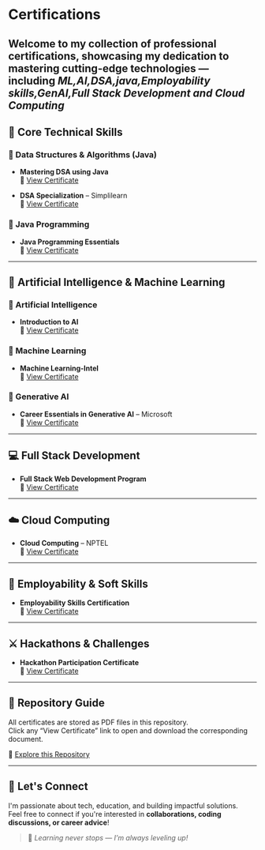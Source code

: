 # Certifications
Welcome to my collection of professional certifications, showcasing my dedication to mastering cutting-edge technologies — including ***ML,AI,DSA,java,Employability skills,GenAI,Full Stack Development and Cloud Computing***
---
## 🚀 Core Technical Skills

### 🔹 Data Structures & Algorithms (Java)
- **Mastering DSA using Java**  
  📄 [View Certificate](./DSA-using-java.pdf)

- **DSA Specialization** – Simplilearn  
  📄 [View Certificate](./DSA-Simplilearn.pdf)

### 🔹 Java Programming
- **Java Programming Essentials**  
  📄 [View Certificate](./java.pdf)
---
## 🧠 Artificial Intelligence & Machine Learning

### 🔹 Artificial Intelligence
- **Introduction to AI**  
  📄 [View Certificate](./Artificial-Intelligence.pdf)

### 🔹 Machine Learning
- **Machine Learning-Intel**  
  📄 [View Certificate](./Machine-Learning.pdf)

### 🔹 Generative AI
- **Career Essentials in Generative AI** – Microsoft  
  📄 [View Certificate](./GenAI.pdf)

---
## 💻 Full Stack Development

- **Full Stack Web Development Program**  
  📄 [View Certificate](./Full-Stack-Development.pdf)

---

## ☁️ Cloud Computing

- **Cloud Computing** – NPTEL  
  📄 [View Certificate](./Cloud-Computing-NPTEL.pdf)

---

## 🌱 Employability & Soft Skills
- **Employability Skills Certification**  
  📄 [View Certificate](./Employability-skills.pdf)

---

## ⚔️ Hackathons & Challenges

- **Hackathon Participation Certificate**  
  📄 [View Certificate](./hackathon.pdf)

---
## 📁 Repository Guide

All certificates are stored as PDF files in this repository.  
Click any “View Certificate” link to open and download the corresponding document.

🔗 [Explore this Repository](https://github.com/VallalaManjula/Certifications)

---

## 🤝 Let's Connect

I'm passionate about tech, education, and building impactful solutions.  
Feel free to connect if you're interested in **collaborations, coding discussions, or career advice**!

> 💬 *Learning never stops — I’m always leveling up!*
